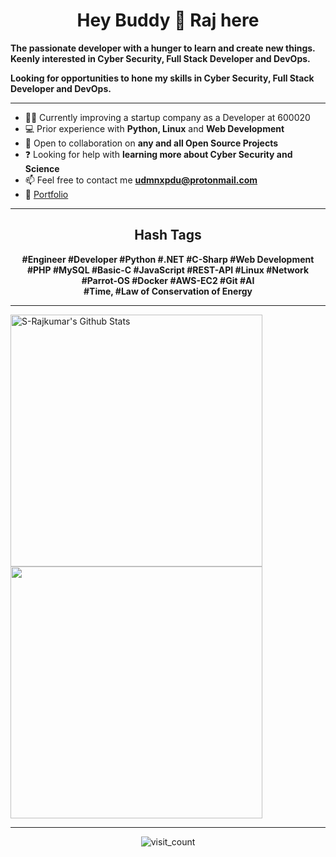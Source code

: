 <h1 align="center">Hey Buddy 👋 Raj here</h1>

 **The passionate developer with a hunger to learn and create new things. Keenly interested in Cyber Security, Full Stack Developer and DevOps.**

 **Looking for opportunities to hone my skills in Cyber Security, Full Stack Developer and DevOps.**

<hr />

- 👨‍💻 Currently improving a startup company as a Developer at 600020
- 💻 Prior experience with **Python, Linux** and **Web Development**
- 👯 Open to collaboration on **any and all Open Source Projects**
- ❓ Looking for help with **learning more about Cyber Security and Science**
- 📫 Feel free to contact me **udmnxpdu@protonmail.com**
- :link: <a href=https://s-rajkumar.github.io/ target="blank">Portfolio</a>

<hr />

<h2 align="center">Hash Tags</h2>
<p align="center">
<b>#<span style="transform: scale(-1, 1);">Engineer</span> #Developer #Python #.NET #C-Sharp #Web Development #PHP #MySQL #Basic-C #JavaScript #REST-API #Linux #Network #Parrot-OS #Docker #AWS-EC2 #Git #AI 
<br /> #Time, #Law of Conservation of Energy
</b>
</p>

<hr />

<p>
<a href="https://github.com/s-rajkumar">
<img alt="S-Rajkumar's Github Stats" src="https://github-readme-stats.codestackr.vercel.app/api?username=s-rajkumar&show_icons=true&hide_border=true&count_private=true&include_all_commits=true&theme=algolia&hide=prs,issues" width="403"/></a>

<a href="https://github.com/s-rajkumar">
  <img src="https://github-readme-stats.anuraghazra1.vercel.app/api/top-langs/?username=s-rajkumar&layout=compact&theme=algolia&card_width=445&hide=html" width="403" />
</a>
</p>

<hr />

<p align="center">
<img src="https://profile-counter.glitch.me/s-rajkumar/count.svg" alt="visit_count" />
</p>
